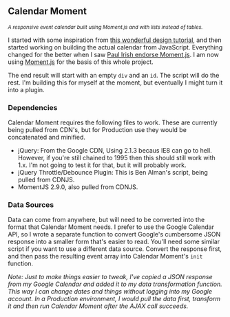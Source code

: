 <h2>Calendar Moment</h2>
<p><small><em>A responsive event calendar built using Moment.js and with lists instead of tables.</em></small></p>

<p>I started with some inspiration from <a title="Tutorial: Creating a Responsive Calendar" href="http://www.searchdiscovery.com/blog/tutorial-creating-a-responsive-calendar/">this wonderful design tutorial</a>, and then started working on building the actual calendar from JavaScript. Everything changed for the better when I saw <a title="Paul Irish endorses Moment.js" href="https://plus.google.com/+PaulIrish/posts/htwWUqxHmUY">Paul Irish endorse Moment.js</a>. I am now using <a title="Moment.js" href="http://momentjs.com/">Moment.js</a> for the basis of this whole project.</p>
<p>The end result will start with an empty <code>div</code> and an <code>id</code>. The script will do the rest. I'm building this for myself at the moment, but eventually I might turn it into a plugin.</p>
<h3>Dependencies</h3>
<p>Calendar Moment requires the following files to work. These are currently being pulled from CDN's, but for Production use they would be concatenated and minified.</p>
<ul>
	<li>jQuery: From the Google CDN, Using 2.1.3 becaus IE8 can go to hell. However, if you're still chained to 1995 then this should still work with 1.x. I'm not going to test it for that, but it will probably work.</li>
	<li>jQuery Throttle/Debounce Plugin: This is Ben Alman's script, being pulled from CDNJS.</li>
	<li>MomentJS 2.9.0, also pulled from CDNJS.</li>
</ul>
<h3>Data Sources</h3>
<p>Data can come from anywhere, but will need to be converted into the format that Calendar Moment needs. I prefer to use the Google Calendar API, so I wrote a separate function to convert Google's cumbersome JSON response into a smaller form that's easier to read. You'll need some similar script if you want to use a different data source. Convert the response first, and then pass the resulting event array into Calendar Moment's <code>init</code> function.</p>
<p><em>Note: Just to make things easier to tweak, I've copied a JSON response from my Google Calendar and added it to my data transformation function. This way I can change dates and things without logging into my Google account. In a Production environment, I would pull the data first, transform it and then run Calendar Moment after the AJAX call succeeds.</em></p>